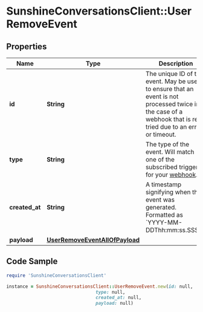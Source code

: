 # SunshineConversationsClient::UserRemoveEvent

## Properties

Name | Type | Description | Notes
------------ | ------------- | ------------- | -------------
**id** | **String** | The unique ID of the event. May be used to ensure that an event is not processed twice in the case of a webhook that is re-tried due to an error or timeout. | [optional] 
**type** | **String** | The type of the event. Will match one of the subscribed triggers for your [webhook](#operation/createWebhook). | [optional] 
**created_at** | **String** | A timestamp signifying when the event was generated. Formatted as &#x60;YYYY-MM-DDThh:mm:ss.SSSZ&#x60;. | [optional] 
**payload** | [**UserRemoveEventAllOfPayload**](UserRemoveEventAllOfPayload.md) |  | [optional] 

## Code Sample

```ruby
require 'SunshineConversationsClient'

instance = SunshineConversationsClient::UserRemoveEvent.new(id: null,
                                 type: null,
                                 created_at: null,
                                 payload: null)
```


